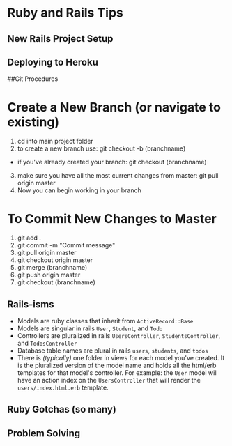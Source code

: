 # Ruby and Rails Tips

## New Rails Project Setup

## Deploying to Heroku

##Git Procedures
# Create a New Branch (or navigate to existing)
1) cd into main project folder
2) to create a new branch use: git checkout -b (branchname)
  * if you've already created your branch: git checkout (branchname)
3) make sure you have all the most current changes from master: git pull origin master
4) Now you can begin working in your branch

# To Commit New Changes to Master
1) git add .
2) git commit -m "Commit message"
3) git pull origin master
4) git checkout origin master
5) git merge (branchname)
6) git push origin master
7) git checkout (branchname)

## Rails-isms
  - Models are ruby classes that inherit from `ActiveRecord::Base`
  - Models are singular in rails `User`, `Student`, and `Todo`
  - Controllers are pluralized in rails `UsersController`, `StudentsController`, and `TodosController`
  - Database table names are plural in rails `users`, `students`, and `todos`
  - There is _(typically)_ one folder in views for each model you've created. It is the pluralized version of the model name and holds all the html/erb templates for that model's controller. For example: the `User` model will have an action index on the `UsersController` that will render the `users/index.html.erb` template.
## Ruby Gotchas (so many)

## Problem Solving

